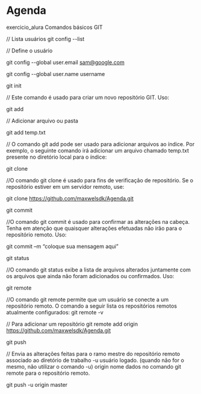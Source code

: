# Agenda
exercicio_alura
Comandos básicos GIT

// Lista usuários
git config --list

// Define o usuário

git config --global user.email sam@google.com

git config --global user.name username

git init

// Este comando é usado para criar um novo repositório GIT. Uso:

git add

// Adicionar arquivo ou pasta

git add temp.txt

// O comando git add pode ser usado para adicionar arquivos ao índice. Por exemplo, o seguinte comando irá adicionar
um arquivo chamado temp.txt presente no diretório local para o índice:

git clone

//O comando git clone é usado para fins de verificação de repositório. Se o repositório estiver em um servidor remoto, use:

git clone https://github.com/maxwelsdk/Agenda.git

git commit

//O comando git commit é usado para confirmar as alterações na cabeça. Tenha em atenção que quaisquer alterações efetuadas não irão para o repositório remoto. Uso:

git commit –m “coloque sua mensagem aqui”

git status

//O comando git status exibe a lista de arquivos alterados juntamente com os arquivos que ainda não foram adicionados ou confirmados. Uso:

git remote

//O comando git remote permite que um usuário se conecte a um repositório remoto. O comando a seguir lista os repositórios remotos atualmente configurados:
git remote -v

// Para adicionar um repositório
git remote add origin https://github.com/maxwelsdk/Agenda.git

git push

// Envia as alterações feitas para o ramo mestre do repositório remoto associado ao diretório de trabalho
-u  usuário logado. (quando não for o mesmo, não utilizar o comando -u)
origin nome dados no comando git remote para o repositório remoto.

git push -u origin master
